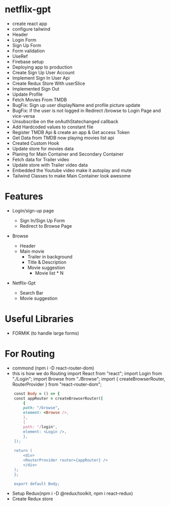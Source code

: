 # netflix-gpt

- create react app
- configure tailwind
- Header
- Login Form
- Sign Up Form
- Form validation
- UseRef
- Firebase setup
- Deploying app to production
- Create Sign Up User Account
- Implement Sign In User Api
- Create Redux Store With userSlice
- Implemented Sign Out
- Update Profile
- Fetch Movies From TMDB
- BugFix: Sign up user displayName and profile picture update
- BugFix: if the user is not logged in Redirect /browse to Login Page and vice-versa
- Unsubscribe on the onAuthStatechanged callback
- Add Hardcoded values to constant file
- Register TMDB Api & create an app & Get access Token
- Get Data from TMDB now playing movies list api 
- Created Custom Hook 
- Update store for movies data
- Planing for Main Container and Secondary Container
- Fetch data for Trailer video
- Update store with Trailer video data
- Embedded the Youtube video make it autoplay and mute
- Tailwind Classes to make Main Container look awesome

# Features

- Login/sign-up page
  - Sign In/Sign Up Form
  - Redirect to Browse Page
- Browse

  - Header
  - Main movie
    - Trailer in background
    - Title & Description
    - Movie suggestion
      - Movie list \* N

- Netflix-Gpt
  - Search Bar
  - Movie suggestion

# Useful Libraries

- FORMIK (to handle large forms)

# For Routing

- commond (npm i -D react-router-dom)
- this is how we do Routing
  import React from "react";
  import Login from "./Login";
  import Browse from "./Browse";
  import { createBrowserRouter, RouterProvider } from "react-router-dom";

```ruby
    const Body = () => {
    const appRouter = createBrowserRouter([
        {
        path: "/browse",
        element: <Browse />,
        },
        {
        path: "/login",
        element: <Login />,
        },
    ]);
    
    return (
        <div>
        <RouterProvider router={appRouter} />
        </div>
    );
    };

    export default Body;
```

- Setup Redux(npm i -D @redux/toolkit, npm i react-redux)
- Create Redux store
